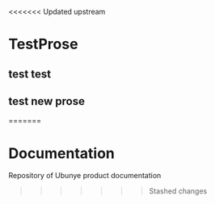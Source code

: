 <<<<<<< Updated upstream
# TestProse
## test test
## test new prose
=======
# Documentation
Repository of Ubunye product documentation
>>>>>>> Stashed changes
